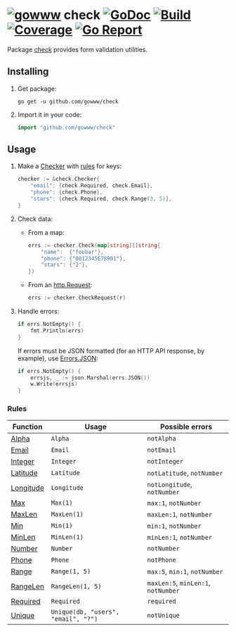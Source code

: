 # [![gowww](https://avatars.githubusercontent.com/u/18078923?s=20)](https://github.com/gowww) check [![GoDoc](https://godoc.org/github.com/gowww/check?status.svg)](https://godoc.org/github.com/gowww/check) [![Build](https://travis-ci.org/gowww/check.svg?branch=master)](https://travis-ci.org/gowww/check) [![Coverage](https://coveralls.io/repos/github/gowww/check/badge.svg?branch=master)](https://coveralls.io/github/gowww/check?branch=master) [![Go Report](https://goreportcard.com/badge/github.com/gowww/check)](https://goreportcard.com/report/github.com/gowww/check)

Package [check](https://godoc.org/github.com/gowww/check) provides form validation utilities.

## Installing

1. Get package:

	```Shell
	go get -u github.com/gowww/check
	```

2. Import it in your code:

	```Go
	import "github.com/gowww/check"
	```

## Usage

1. Make a [Checker](https://godoc.org/github.com/gowww/check#Checker) with [rules](#rules) for keys:

	```Go
	checker := &check.Checker{
		"email": {check.Required, check.Email},
		"phone": {check.Phone},
		"stars": {check.Required, check.Range(3, 5)},
	}
	```

2. Check data:

	- From a map:
	
		```Go
		errs := checker.Check(map[string][]string{
			"name":  {"foobar"},
			"phone": {"0012345678901"},
			"stars": {"2"},
		})
		```

	- From an [http.Request](https://golang.org/pkg/net/http/#Request):
	
		```Go
		errs := checker.CheckRequest(r)
		```

3. Handle errors:

	```Go
	if errs.NotEmpty() {
		fmt.Println(errs)
	}
	```

	If errors must be JSON formatted (for an HTTP API response, by example), use [Errors.JSON](https://godoc.org/github.com/gowww/check#Errors.JSON):

	```Go
	if errs.NotEmpty() {
		errsjs, _ := json.Marshal(errs.JSON())
		w.Write(errsjs)
	}
	```

### Rules

Function                                                        | Usage                               | Possible errors
----------------------------------------------------------------|-------------------------------------|------------------------------------
[Alpha](https://godoc.org/github.com/gowww/check#Alpha)         | `Alpha`                             | `notAlpha`
[Email](https://godoc.org/github.com/gowww/check#Email)         | `Email`                             | `notEmail`
[Integer](https://godoc.org/github.com/gowww/check#Integer)     | `Integer`                           | `notInteger`
[Latitude](https://godoc.org/github.com/gowww/check#Latitude)   | `Latitude`                          | `notLatitude`, `notNumber`
[Longitude](https://godoc.org/github.com/gowww/check#Longitude) | `Longitude`                         | `notLongitude`, `notNumber`
[Max](https://godoc.org/github.com/gowww/check#Max)             | `Max(1)`                            | `max:1`, `notNumber`
[MaxLen](https://godoc.org/github.com/gowww/check#MaxLen)       | `MaxLen(1)`                         | `maxLen:1`, `notNumber`
[Min](https://godoc.org/github.com/gowww/check#Min)             | `Min(1)`                            | `min:1`, `notNumber`
[MinLen](https://godoc.org/github.com/gowww/check#MinLen)       | `MinLen(1)`                         | `minLen:1`, `notNumber`
[Number](https://godoc.org/github.com/gowww/check#Number)       | `Number`                            | `notNumber`
[Phone](https://godoc.org/github.com/gowww/check#Phone)         | `Phone`                             | `notPhone`
[Range](https://godoc.org/github.com/gowww/check#Range)         | `Range(1, 5)`                       | `max:5`, `min:1`, `notNumber`
[RangeLen](https://godoc.org/github.com/gowww/check#RangeLen)   | `RangeLen(1, 5)`                    | `maxLen:5`, `minLen:1`, `notNumber`
[Required](https://godoc.org/github.com/gowww/check#Required)   | `Required`                          | `required`
[Unique](https://godoc.org/github.com/gowww/check#Unique)       | `Unique(db, "users", "email", "?")` | `notUnique`

